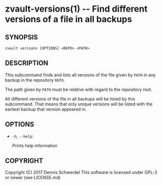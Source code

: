 zvault-versions(1) -- Find different versions of a file in all backups
======================================================================

## SYNOPSIS

`zvault versions [OPTIONS] <REPO> <PATH>`


## DESCRIPTION

This subcommand finds and lists all versions of the file given by `PATH` in any
backup in the repository `REPO`.

The path given by `PATH` must be relative with regard to the repository root.

All different versions of the file in all backups will be listed by this
subcommand. That means that only unique versions will be listed with the
earliest backup that version appeared in.


## OPTIONS

  * `-h`, `--help`:

    Prints help information


## COPYRIGHT

Copyright (C) 2017  Dennis Schwerdel
This software is licensed under GPL-3 or newer (see LICENSE.md)
